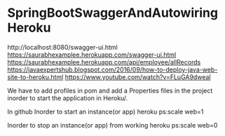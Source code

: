 # SpringBootSwaggerAndAutowiring Heroku
http://localhost:8080/swagger-ui.html
https://saurabhexamplee.herokuapp.com/swagger-ui.html
https://saurabhexamplee.herokuapp.com/api/employee/allRecords
https://javaexpertshub.blogspot.com/2016/09/how-to-deploy-java-web-site-to-heroku.html
https://www.youtube.com/watch?v=FLuGA9dweaI

We have to add profiles in pom and add a Properties files in the project inorder to start the application in Heroku/.


In github
Inorder to start an instance(or app)
heroku ps:scale web=1


Inorder to stop an instance(or app) from working
heroku ps:scale web=0

